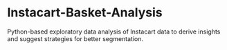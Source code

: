 # Instacart-Basket-Analysis
Python-based exploratory data analysis of Instacart data to derive insights and suggest strategies for better segmentation.

